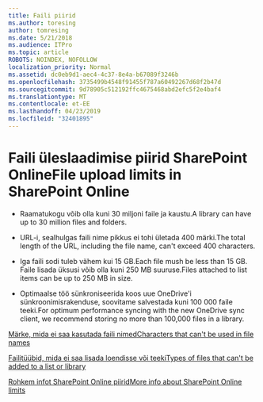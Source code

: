 ```yaml
---
title: Faili piirid
ms.author: toresing
author: tomresing
ms.date: 5/21/2018
ms.audience: ITPro
ms.topic: article
ROBOTS: NOINDEX, NOFOLLOW
localization_priority: Normal
ms.assetid: dc0eb9d1-aec4-4c37-8e4a-b67089f3246b
ms.openlocfilehash: 3735499b4548f91455f787a60492267d68f2b47d
ms.sourcegitcommit: 9d78905c512192ffc4675468abd2efc5f2e4baf4
ms.translationtype: MT
ms.contentlocale: et-EE
ms.lasthandoff: 04/23/2019
ms.locfileid: "32401895"
---
```

# <a name="file-upload-limits-in-sharepoint-online"></a><span data-ttu-id="d5331-102">Faili üleslaadimise piirid SharePoint Online</span><span class="sxs-lookup"><span data-stu-id="d5331-102">File upload limits in SharePoint Online</span></span>

- <span data-ttu-id="d5331-103">Raamatukogu võib olla kuni 30 miljoni faile ja kaustu.</span><span class="sxs-lookup"><span data-stu-id="d5331-103">A library can have up to 30 million files and folders.</span></span>
    
- <span data-ttu-id="d5331-104">URL-i, sealhulgas faili nime pikkus ei tohi ületada 400 märki.</span><span class="sxs-lookup"><span data-stu-id="d5331-104">The total length of the URL, including the file name, can't exceed 400 characters.</span></span>
    
- <span data-ttu-id="d5331-105">Iga faili sodi tuleb vähem kui 15 GB.</span><span class="sxs-lookup"><span data-stu-id="d5331-105">Each file mush be less than 15 GB.</span></span> <span data-ttu-id="d5331-106">Faile lisada üksusi võib olla kuni 250 MB suuruse.</span><span class="sxs-lookup"><span data-stu-id="d5331-106">Files attached to list items can be up to 250 MB in size.</span></span>
    
- <span data-ttu-id="d5331-107">Optimaalse töö sünkroniseerida koos uue OneDrive'i sünkroonimisrakenduse, soovitame salvestada kuni 100 000 faile teeki.</span><span class="sxs-lookup"><span data-stu-id="d5331-107">For optimum performance syncing with the new OneDrive sync client, we recommend storing no more than 100,000 files in a library.</span></span> 
    
[<span data-ttu-id="d5331-108">Märke, mida ei saa kasutada faili nimed</span><span class="sxs-lookup"><span data-stu-id="d5331-108">Characters that can't be used in file names</span></span>](https://go.microsoft.com/fwlink/?linkid=866430)
  
[<span data-ttu-id="d5331-109">Failitüübid, mida ei saa lisada loendisse või teeki</span><span class="sxs-lookup"><span data-stu-id="d5331-109">Types of files that can't be added to a list or library</span></span>](https://go.microsoft.com/fwlink/?linkid=273757)
  
[<span data-ttu-id="d5331-110">Rohkem infot SharePoint Online piirid</span><span class="sxs-lookup"><span data-stu-id="d5331-110">More info about SharePoint Online limits</span></span>](https://go.microsoft.com/fwlink/?linkid=271273)
  

